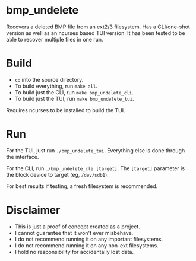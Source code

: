 # bmp\_undelete

Recovers a deleted BMP file from an ext2/3 filesystem.
Has a CLI/one-shot version as well as an ncurses based TUI version.
It has been tested to be able to recover multiple files in one run.

# Build

 * `cd` into the source directory.
 * To build everything, run `make all`.
 * To build just the CLI, run `make bmp_undelete_cli`.
 * To build just the TUI, run `make bmp_undelete_tui`.

Requires ncurses to be installed to build the TUI.

# Run

For the TUI, just run `./bmp_undelete_tui`.
Everything else is done through the interface.

For the CLI, run `./bmp_undelete_cli [target]`.
The `[target]` parameter is the block device to target (eg, `/dev/sdb1`).

For best results if testing, a fresh filesystem is recommended.

# Disclaimer

 * This is just a proof of concept created as a project.
 * I cannot guarantee that it won't ever misbehave.
 * I do not recommend running it on any important filesystems.
 * I do not recommend running it on any non-ext filesystems.
 * I hold no responsibility for accidentally lost data.
